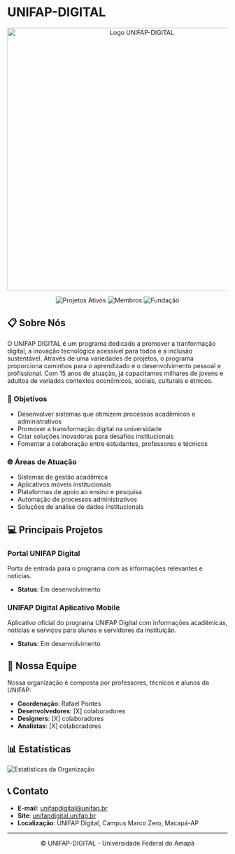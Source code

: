 # UNIFAP-DIGITAL

<div align="center">
  <img src="https://via.placeholder.com/600x200" alt="Logo UNIFAP-DIGITAL" width="600">
  
  <!-- Badges -->
  ![Projetos Ativos](https://img.shields.io/badge/Projetos%20Ativos-X-brightgreen)
  ![Membros](https://img.shields.io/badge/Membros-X-blue)
  ![Fundação](https://img.shields.io/badge/Fundação-20XX-orange)
</div>

## 📋 Sobre Nós

O UNIFAP DIGITAL é um programa dedicado a promover a tranformação digital, a inovação tecnológica acessível para todos e a inclusão sustentável. Através de uma variedades de projetos, o programa proporciona caminhos para o aprendizado e o desenvolvimento pessoal e profissional. Com 15 anos de atuação, já capacitamos milhares de jovens e adultos de variados contextos econômicos, sociais, culturais e étnicos.

### 🎯 Objetivos

- Desenvolver sistemas que otimizem processos acadêmicos e administrativos
- Promover a transformação digital na universidade
- Criar soluções inovadoras para desafios institucionais
- Fomentar a colaboração entre estudantes, professores e técnicos

### 🌐 Áreas de Atuação

- Sistemas de gestão acadêmica
- Aplicativos móveis institucionais
- Plataformas de apoio ao ensino e pesquisa
- Automação de processos administrativos
- Soluções de análise de dados institucionais

## 💻 Principais Projetos

### Portal UNIFAP Digital
Porta de entrada para o programa com as informações relevantes e noticias.
- **Status**: Em desenvolvimento

### UNIFAP Digital Aplicativo Mobile
Aplicativo oficial do programa UNIFAP Digital com informações acadêmicas, notícias e serviços para alunos e servidores da instituição.
- **Status**: Em desenvolvimento

## 👥 Nossa Equipe

Nossa organização é composta por professores, técnicos e alunos da UNIFAP:

- **Coordenação**: Rafael Pontes
- **Desenvolvedores**: [X] colaboradores
- **Designers**: [X] colaboradores
- **Analistas**: [X] colaboradores

## 📊 Estatísticas

<!-- Você pode substituir esses links por widgets reais do GitHub Stats quando implementar -->
![Estatísticas da Organização](https://via.placeholder.com/800x200)

## 📞 Contato

- **E-mail**: unifapdigital@unifap.br
- **Site**: [unifapdigital.unifap.br](https://unifapdigital.unifap.br)
- **Localização**: UNIFAP Digital, Campus Marco Zero, Macapá-AP

---

<div align="center">
  <p>© UNIFAP-DIGITAL - Universidade Federal do Amapá</p>
</div>
